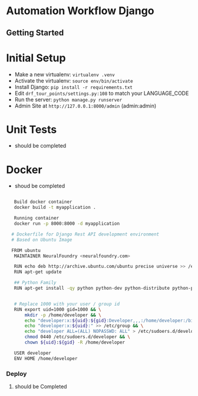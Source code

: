 # Automation Workflow Django
Getting Started
---------------

# Initial Setup
* Make a new virtualenv: ``virtualenv .venv``
* Activate the virtualenv: ``source env/bin/activate``
* Install Django: ``pip install -r requirements.txt``
* Edit ``drf_tour_points/settings.py:108`` to match your LANGUAGE_CODE
* Run the server: ``python manage.py runserver``
* Admin Site at ``http://127.0.0.1:8000/admin`` (admin:admin)




# Unit Tests 
* should be completed

# Docker
* shoud be completed
```sh

   Build docker container
   docker build -t myapplication .

   Running container
   docker run -p 8000:8000 -d myapplication

  # Dockerfile for Django Rest API development environment
  # Based on Ubuntu Image

  FROM ubuntu
   MAINTAINER NeuralFoundry <neuralfoundry.com>

   RUN echo deb http://archive.ubuntu.com/ubuntu precise universe >> /etc/apt/sources.list
   RUN apt-get update

   ## Python Family
   RUN apt-get install -qy python python-dev python-distribute python-pip ipython


   # Replace 1000 with your user / group id
   RUN export uid=1000 gid=1000 && \
       mkdir -p /home/developer && \
       echo "developer:x:${uid}:${gid}:Developer,,,:/home/developer:/bin/bash" >> /etc/passwd && \
       echo "developer:x:${uid}:" >> /etc/group && \
       echo "developer ALL=(ALL) NOPASSWD: ALL" > /etc/sudoers.d/developer && \
       chmod 0440 /etc/sudoers.d/developer && \
       chown ${uid}:${gid} -R /home/developer

   USER developer
   ENV HOME /home/developer
```

### Deploy ###
1. should be Completed

